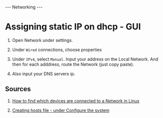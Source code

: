 --- Networking ---

# Assigning static IP on dhcp - GUI

1. Open Network under settings.

1. Under `Wired` connections, choose properties 

1. Under `IPv4`, select `Manual`. Input your address on the Local Network. And then for each adddress, route the Network (just copy paste).

1. Also input your DNS servers ip.

## Sources

1. [How to find which devices are connected to a Network in Linux](https://itsfoss.com/how-to-find-what-devices-are-connected-to-network-in-ubuntu/)

1. [Creating hosts file - under Configure the system](https://www.linode.com/docs/databases/hadoop/how-to-install-and-set-up-hadoop-cluster/)
